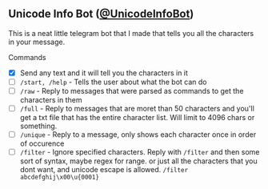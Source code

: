 ## Unicode Info Bot ([@UnicodeInfoBot](t.me/UnicodeInfoBot))

This is a neat little telegram bot that I made that tells you all the characters in your message.

Commands
 - [x] Send any text and it will tell you the characters in it
 - [ ] `/start, /help` - Tells the user about what the bot can do
 - [ ] `/raw` - Reply to messages that were parsed as commands to get the characters in them
 - [ ] `/full` - Reply to messages that are moret than 50 characters and you'll get a txt file
                 that has the entire character list. Will limit to 4096 chars or something.     
 - [ ] `/unique` - Reply to a message, only shows each character once in order of occurence
 - [ ] `/filter` - Ignore specified characters. Reply with `/filter` and then some sort of syntax,
                   maybe regex for range. or just all the characters that you dont want, and unicode
                   escape is allowed. `/filter abcdefghij\x00\u{0001}`
